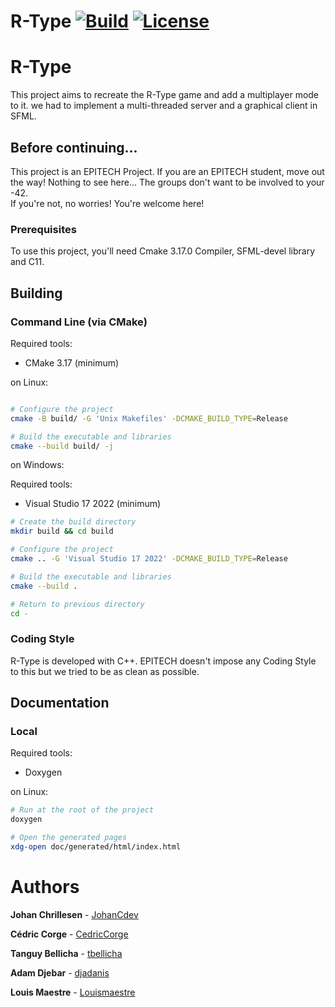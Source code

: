 R-Type
[![Build](https://img.shields.io/github/workflow/status/JohanCDev/R-Type/Build)](https://github.com/JohanCDev/Bomberman/actions/workflows/build.yml)
[![License](https://img.shields.io/github/license/JohanCDev/R-Type)](https://github.com/JohanCDev/R-Type)
====

# R-Type

This project aims to recreate the R-Type game and add a multiplayer mode to it. we had to implement a multi-threaded server and a graphical client in SFML.

## Before continuing...

This project is an EPITECH Project. If you are an EPITECH student, move out the way! Nothing to see here... The groups don't want to be involved to your -42.<br/>If you're not, no worries! You're welcome here!

### Prerequisites

To use this project, you'll need Cmake 3.17.0 Compiler, SFML-devel library and C11.

## Building

### Command Line (via CMake)

Required tools:

- CMake 3.17 (minimum)

on Linux:

```sh

# Configure the project
cmake -B build/ -G 'Unix Makefiles' -DCMAKE_BUILD_TYPE=Release

# Build the executable and libraries
cmake --build build/ -j
```

on Windows:

Required tools:

- Visual Studio 17 2022 (minimum)

```sh
# Create the build directory
mkdir build && cd build

# Configure the project
cmake .. -G 'Visual Studio 17 2022' -DCMAKE_BUILD_TYPE=Release

# Build the executable and libraries
cmake --build .

# Return to previous directory
cd -
```

### Coding Style

R-Type is developed with C++. EPITECH doesn't impose any Coding Style to this but we tried to be as clean as possible.

## Documentation

### Local

Required tools:

- Doxygen

on Linux:

```sh
# Run at the root of the project
doxygen

# Open the generated pages
xdg-open doc/generated/html/index.html
```

# Authors

**Johan Chrillesen** - [JohanCdev](https://github.com/JohanCDev)

**Cédric Corge** - [CedricCorge](https://github.com/CedricCORGE)

**Tanguy Bellicha** - [tbellicha](https://github.com/tbellicha)

**Adam Djebar** - [djadanis](https://github.com/djadanis)

**Louis Maestre** - [Louismaestre](https://github.com/Louismaestre)
